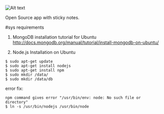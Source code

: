 ![Alt text](https://raw.githubusercontent.com/sth-group/noteSth/master/note_sth_logo.png "NoteSth")

Open Source app with sticky notes.


#sys requirements
1. MongoDB
installation tutorial for Ubuntu
http://docs.mongodb.org/manual/tutorial/install-mongodb-on-ubuntu/

2. Node.js
Installation on Ubuntu
```
$ sudo apt-get update
$ sudo apt-get install nodejs
$ sudo apt-get install npm
$ sudo mkdir /data/
$ sudo mkdir /data/db
```

error fix:
```
npm command gives error "/usr/bin/env: node: No such file or directory"
$ ln -s /usr/bin/nodejs /usr/bin/node
```